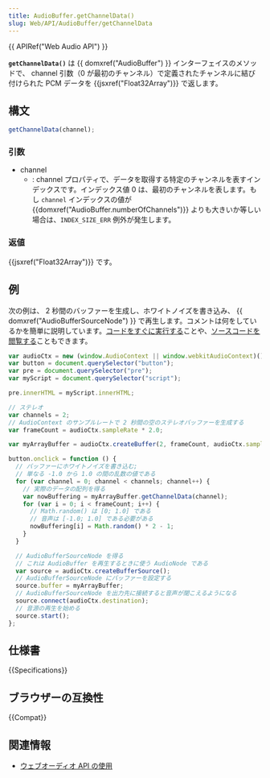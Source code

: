 ```yaml
---
title: AudioBuffer.getChannelData()
slug: Web/API/AudioBuffer/getChannelData
---
```


{{ APIRef("Web Audio API") }}

**`getChannelData()`** は {{ domxref("AudioBuffer") }} インターフェイスのメソッドで、 channel 引数（0 が最初のチャンネル）で定義されたチャンネルに結び付けられた PCM データを {{jsxref("Float32Array")}} で返します。

## 構文

```js
getChannelData(channel);
```

### 引数

- channel
  - : channel プロパティで、データを取得する特定のチャンネルを表すインデックスです。インデックス値 0 は、最初のチャンネルを表します。もし `channel` インデックスの値が {{domxref("AudioBuffer.numberOfChannels")}} よりも大きいか等しい場合は、`INDEX_SIZE_ERR` 例外が発生します。

### 返値

{{jsxref("Float32Array")}} です。

## 例

次の例は、 2 秒間のバッファーを生成し、ホワイトノイズを書き込み、 {{ domxref("AudioBufferSourceNode") }} で再生します。コメントは何をしているかを簡単に説明しています。[コードをすぐに実行する](https://mdn.github.io/audio-buffer/)ことや、[ソースコードを閲覧する](https://github.com/mdn/audio-buffer)こともできます。

```js
var audioCtx = new (window.AudioContext || window.webkitAudioContext)();
var button = document.querySelector("button");
var pre = document.querySelector("pre");
var myScript = document.querySelector("script");

pre.innerHTML = myScript.innerHTML;

// ステレオ
var channels = 2;
// AudioContext のサンプルレートで 2 秒間の空のステレオバッファーを生成する
var frameCount = audioCtx.sampleRate * 2.0;

var myArrayBuffer = audioCtx.createBuffer(2, frameCount, audioCtx.sampleRate);

button.onclick = function () {
  // バッファーにホワイトノイズを書き込む;
  // 単なる -1.0 から 1.0 の間の乱数の値である
  for (var channel = 0; channel < channels; channel++) {
    // 実際のデータの配列を得る
    var nowBuffering = myArrayBuffer.getChannelData(channel);
    for (var i = 0; i < frameCount; i++) {
      // Math.random() は [0; 1.0] である
      // 音声は [-1.0; 1.0] である必要がある
      nowBuffering[i] = Math.random() * 2 - 1;
    }
  }

  // AudioBufferSourceNode を得る
  // これは AudioBuffer を再生するときに使う AudioNode である
  var source = audioCtx.createBufferSource();
  // AudioBufferSourceNode にバッファーを設定する
  source.buffer = myArrayBuffer;
  // AudioBufferSourceNode を出力先に接続すると音声が聞こえるようになる
  source.connect(audioCtx.destination);
  // 音源の再生を始める
  source.start();
};
```

## 仕様書

{{Specifications}}

## ブラウザーの互換性

{{Compat}}

## 関連情報

- [ウェブオーディオ API の使用](/ja/docs/Web/API/Web_Audio_API/Using_Web_Audio_API)
